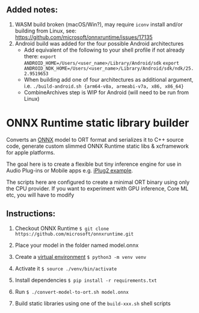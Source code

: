 ## Added notes:

 1. WASM build broken (macOS/Win?), may require `iconv` install and/or building from Linux, see: https://github.com/microsoft/onnxruntime/issues/17135  
 2. Android build was added for the four possible Android architectures 
 	- Add equivalent of the following to your shell profile if not already there:
	```export ANDROID_HOME=/Users/<user_name>/Library/Android/sdk```
	```export ANDROID_NDK_HOME=/Users/<user_name>/Library/Android/sdk/ndk/25.2.9519653```
	- When building add one of four architectures as additional argument, i.e.
	```./build-android.sh {arm64-v8a, armeabi-v7a, x86, x86_64}```
	- CombineArchives step is WIP for Android (will need to be run from Linux)


# ONNX Runtime static library builder

Converts an [ONNX](https://onnx.ai) model to ORT format and serializes it to C++ source code, generate custom slimmed ONNX Runtime static libs & xcframework for apple platforms.

The goal here is to create a flexible but tiny inference engine for use in Audio Plug-ins or Mobile apps e.g. [iPlug2 example](https://github.com/olilarkin/iPlug2OnnxRuntime).

The scripts here are configured to create a minimal ORT binary using only the CPU provider. If you want to experiment with GPU inference, Core ML etc, you will have to modify 

## Instructions:

1. Checkout ONNX Runtime `$ git clone https://github.com/microsoft/onnxruntime.git`

2. Place your model in the folder named model.onnx

3. Create a [virtual environment](https://packaging.python.org/tutorials/installing-packages/#creating-virtual-environments) `$ python3 -m venv venv`

4. Activate it `$ source ./venv/bin/activate`

5. Install dependencies `$ pip install -r requirements.txt`

6. Run `$ ./convert-model-to-ort.sh model.onnx`

7. Build static libraries using one of the `build-xxx.sh` shell scripts
